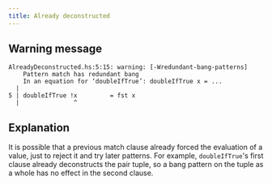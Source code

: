 ```yaml
---
title: Already deconstructed
---
```


## Warning message

```
AlreadyDeconstructed.hs:5:15: warning: [-Wredundant-bang-patterns]
    Pattern match has redundant bang
    In an equation for ‘doubleIfTrue’: doubleIfTrue x = ...
  |
5 | doubleIfTrue !x         = fst x
  |               ^
```

## Explanation

It is possible that a previous match clause already forced the evaluation of a value,
just to reject it and try later patterns.
For example, `doubleIfTrue`'s first clause already deconstructs the pair tuple, so
a bang pattern on the tuple as a whole has no effect in the second clause.
